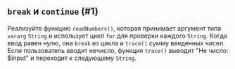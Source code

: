 ## `break` и `continue` (#1)

Реализуйте функцию `readNumbers()`, которая принимает аргумент типа `vararg` `String` и использует цикл `for` для проверки каждого `String`. Когда ввод равен нулю, она `break` из цикла и `trace()` сумму введенных чисел. Если пользователь вводит нечисло, функция `trace()` выводит "Не число: $input" и переходит к следующему `String`.